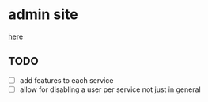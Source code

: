 # admin site
[here](https://admin.ogwen.eu.org)
## TODO
 - [ ] add features to each service
 - [ ] allow for disabling a user per service not just in general
